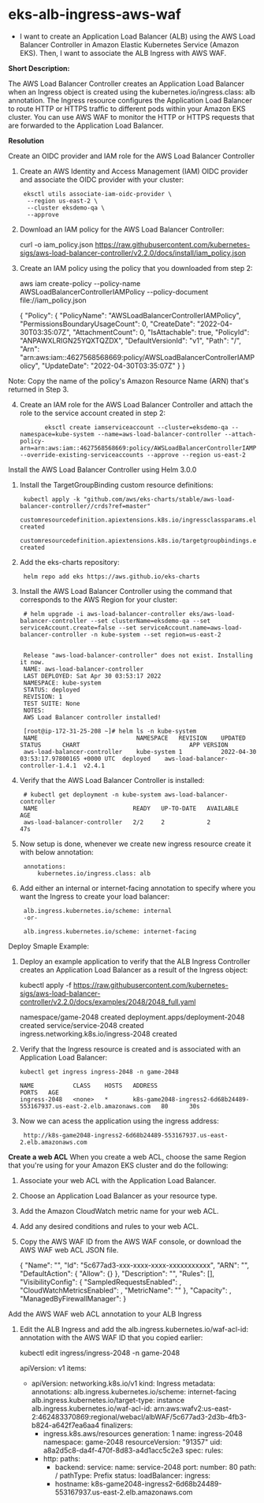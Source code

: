 # eks-alb-ingress-aws-waf

- I want to create an Application Load Balancer (ALB) using the AWS Load Balancer Controller in Amazon Elastic Kubernetes Service (Amazon EKS). Then, I want to associate the ALB Ingress with AWS WAF.

**Short Description:**

The AWS Load Balancer Controller creates an Application Load Balancer when an Ingress object is created using the kubernetes.io/ingress.class: alb annotation. The Ingress resource configures the Application Load Balancer to route HTTP or HTTPS traffic to different pods within your Amazon EKS cluster. You can use AWS WAF to monitor the HTTP or HTTPS requests that are forwarded to the Application Load Balancer.

**Resolution**

Create an OIDC provider and IAM role for the AWS Load Balancer Controller

1. Create an AWS Identity and Access Management (IAM) OIDC provider and associate the OIDC provider with your cluster:

        eksctl utils associate-iam-oidc-provider \
         --region us-east-2 \
         --cluster eksdemo-qa \
         --approve

2. Download an IAM policy for the AWS Load Balancer Controller:

      curl -o iam_policy.json https://raw.githubusercontent.com/kubernetes-sigs/aws-load-balancer-controller/v2.2.0/docs/install/iam_policy.json

3. Create an IAM policy using the policy that you downloaded from step 2:

      aws iam create-policy --policy-name AWSLoadBalancerControllerIAMPolicy --policy-document file://iam_policy.json
      
      {
          "Policy": {
              "PolicyName": "AWSLoadBalancerControllerIAMPolicy", 
              "PermissionsBoundaryUsageCount": 0, 
              "CreateDate": "2022-04-30T03:35:07Z", 
              "AttachmentCount": 0, 
              "IsAttachable": true, 
              "PolicyId": "ANPAWXLRIGN25YQXTQZDX", 
              "DefaultVersionId": "v1", 
              "Path": "/", 
              "Arn": "arn:aws:iam::4627568568669:policy/AWSLoadBalancerControllerIAMPolicy", 
              "UpdateDate": "2022-04-30T03:35:07Z"
          }
      }


Note: Copy the name of the policy's Amazon Resource Name (ARN) that's returned in Step 3.

4. Create an IAM role for the AWS Load Balancer Controller and attach the role to the service account created in step 2:

              eksctl create iamserviceaccount --cluster=eksdemo-qa --namespace=kube-system --name=aws-load-balancer-controller --attach-policy-arn=arn:aws:iam::4627568568669:policy/AWSLoadBalancerControllerIAMPolicy --override-existing-serviceaccounts --approve --region us-east-2

Install the AWS Load Balancer Controller using Helm 3.0.0

1. Install the TargetGroupBinding custom resource definitions:

        kubectl apply -k "github.com/aws/eks-charts/stable/aws-load-balancer-controller//crds?ref=master"
        customresourcedefinition.apiextensions.k8s.io/ingressclassparams.elbv2.k8s.aws created
        customresourcedefinition.apiextensions.k8s.io/targetgroupbindings.elbv2.k8s.aws created
   
2. Add the eks-charts repository:

        helm repo add eks https://aws.github.io/eks-charts
       
3. Install the AWS Load Balancer Controller using the command that corresponds to the AWS Region for your cluster:

        # helm upgrade -i aws-load-balancer-controller eks/aws-load-balancer-controller --set clusterName=eksdemo-qa --set serviceAccount.create=false --set serviceAccount.name=aws-load-balancer-controller -n kube-system --set region=us-east-2


        Release "aws-load-balancer-controller" does not exist. Installing it now.
        NAME: aws-load-balancer-controller
        LAST DEPLOYED: Sat Apr 30 03:53:17 2022
        NAMESPACE: kube-system
        STATUS: deployed
        REVISION: 1
        TEST SUITE: None
        NOTES:
        AWS Load Balancer controller installed!
        
        [root@ip-172-31-25-208 ~]# helm ls -n kube-system
        NAME                        	NAMESPACE  	REVISION	UPDATED                               	STATUS  	CHART                             	APP VERSION
        aws-load-balancer-controller	kube-system	1       	2022-04-30 03:53:17.97800165 +0000 UTC	deployed	aws-load-balancer-controller-1.4.1	v2.4.1     
4. Verify that the AWS Load Balancer Controller is installed:

        # kubectl get deployment -n kube-system aws-load-balancer-controller
        NAME                           READY   UP-TO-DATE   AVAILABLE   AGE
        aws-load-balancer-controller   2/2     2            2           47s

5. Now setup is done, whenever we create new ingress resource create it with below annotation:

        annotations:
            kubernetes.io/ingress.class: alb
         
6. Add either an internal or internet-facing annotation to specify where you want the Ingress to create your load balancer:

        alb.ingress.kubernetes.io/scheme: internal
        -or-

        alb.ingress.kubernetes.io/scheme: internet-facing

Deploy Smaple Example: 

1.    Deploy an example application to verify that the ALB Ingress Controller creates an Application Load Balancer as a result of the Ingress object:

        kubectl apply -f https://raw.githubusercontent.com/kubernetes-sigs/aws-load-balancer-controller/v2.2.0/docs/examples/2048/2048_full.yaml
       
        namespace/game-2048 created
        deployment.apps/deployment-2048 created
        service/service-2048 created
        ingress.networking.k8s.io/ingress-2048 created
        
2.  Verify that the Ingress resource is created and is associated with an Application Load Balancer:

        kubectl get ingress ingress-2048 -n game-2048

        NAME           CLASS    HOSTS   ADDRESS                                                                  PORTS   AGE
        ingress-2048   <none>   *       k8s-game2048-ingress2-6d68b24489-553167937.us-east-2.elb.amazonaws.com   80      30s
     
3. Now we can acess the application using the ingress address: 

        http://k8s-game2048-ingress2-6d68b24489-553167937.us-east-2.elb.amazonaws.com
        
**Create a web ACL**
When you create a web ACL, choose the same Region that you're using for your Amazon EKS cluster and do the following:

1.    Associate your web ACL with the Application Load Balancer.

2.    Choose an Application Load Balancer as your resource type.

3.    Add the Amazon CloudWatch metric name for your web ACL.

4.    Add any desired conditions and rules to your web ACL.

5.    Copy the AWS WAF ID from the AWS WAF console, or download the AWS WAF web ACL JSON file.

        {
          "Name": "",
          "Id": "5c677ad3-xxx-xxxx-xxxx-xxxxxxxxxxx",
          "ARN": "",
          "DefaultAction": {
            "Allow": {}
          },
          "Description": "",
          "Rules": [],
          "VisibilityConfig": {
            "SampledRequestsEnabled": ,
            "CloudWatchMetricsEnabled": ,
            "MetricName": ""
          },
          "Capacity": ,
          "ManagedByFirewallManager": 
        }
        
 Add the AWS WAF web ACL annotation to your ALB Ingress
 
 1.    Edit the ALB Ingress and add the alb.ingress.kubernetes.io/waf-acl-id: annotation with the AWS WAF ID that you copied earlier:

        kubectl edit ingress/ingress-2048 -n game-2048


        apiVersion: v1
        items:
        - apiVersion: networking.k8s.io/v1
          kind: Ingress
          metadata:
            annotations:
              alb.ingress.kubernetes.io/scheme: internet-facing
              alb.ingress.kubernetes.io/target-type: instance
              alb.ingress.kubernetes.io/waf-acl-id: arn:aws:wafv2:us-east-2:462483370869:regional/webacl/albWAF/5c677ad3-2d3b-4fb3-b824-a642f7ea6aa4
            finalizers:
            - ingress.k8s.aws/resources
            generation: 1
            name: ingress-2048
            namespace: game-2048
            resourceVersion: "91357"
            uid: a8a2d5c8-da4f-470f-8d83-a4d1acc5c2e3
          spec:
            rules:
            - http:
                paths:
                - backend:
                    service:
                      name: service-2048
                      port:
                        number: 80
                  path: /
                  pathType: Prefix
          status:
            loadBalancer:
              ingress:
              - hostname: k8s-game2048-ingress2-6d68b24489-553167937.us-east-2.elb.amazonaws.com

